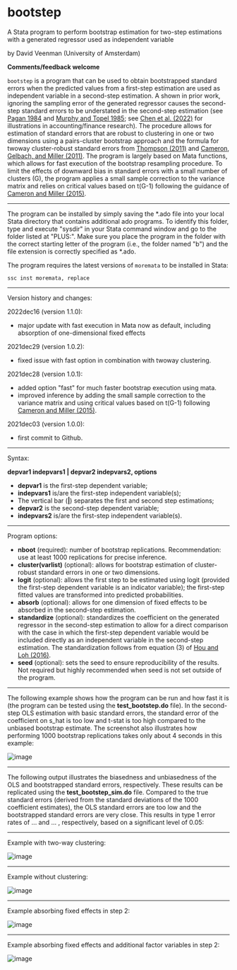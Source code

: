 # bootstep

A Stata program to perform bootstrap estimation for two-step estimations with a generated regressor used as independent variable

by David Veenman (University of Amsterdam)

**Comments/feedback welcome**

`bootstep` is a program that can be used to obtain bootstrapped standard errors when the predicted values from a first-step estimation are used as independent variable in a second-step estimation. A shown in prior work, ignoring the sampling error of the generated regressor causes the second-step standard errors to be understated in the second-step estimation (see [Pagan 1984](https://doi.org/10.2307/2648877) and [Murphy and Topel 1985](https://doi.org/10.1198/073500102753410417); see [Chen et al. (2022)](https://papers.ssrn.com/sol3/papers.cfm?abstract_id=3724730) for illustrations in accounting/finance research). The procedure allows for estimation of standard errors that are robust to clustering in one or two dimensions using a pairs-cluster bootstrap approach and the formula for twoway cluster-robust standard errors from [Thompson (2011)](https://doi.org/10.1016/j.jfineco.2010.08.016) and [Cameron, Gelbach, and Miller (2011)](https://doi.org/10.1198/jbes.2010.07136). The program is largely based on Mata functions, which allows for fast execution of the bootstrap resampling procedure. To limit the effects of downward bias in standard errors with a small number of clusters (G), the program applies a small sample correction to the variance matrix and relies on critical values based on t(G-1) following the guidance of [Cameron and Miller (2015)](http://cameron.econ.ucdavis.edu/research/Cameron_Miller_JHR_2015_February.pdf).

---

The program can be installed by simply saving the \*.ado file into your local Stata directory that contains additional ado programs. To identify this folder, type and execute "sysdir" in your Stata command window and go to the folder listed at "PLUS:". Make sure you place the program in the folder with the correct starting letter of the program (i.e., the folder named "b") and the file extension is correctly specified as \*.ado.

The program requires the latest versions of `moremata` to be installed in Stata:
```
ssc inst moremata, replace
```

---

Version history and changes:

  2022dec16 (version 1.1.0):
  - major update with fast execution in Mata now as default, including absorption of one-dimensional fixed effects
  
  2021dec29 (version 1.0.2):
  - fixed issue with fast option in combination with twoway clustering.
  
  2021dec28 (version 1.0.1):
  - added option "fast" for much faster bootstrap execution using mata.
  - improved inference by adding the small sample correction to the variance matrix and using critical values based on t(G-1) following [Cameron and Miller (2015)](http://cameron.econ.ucdavis.edu/research/Cameron_Miller_JHR_2015_February.pdf).

  2021dec03 (version 1.0.0): 
  - first commit to Github.

---

Syntax:

**depvar1 indepvars1 | depvar2 indepvars2, options**

 - **depvar1** is the first-step dependent variable;
 - **indepvars1** is/are the first-step independent variable(s);
 - The vertical bar (**|**) separates the first and second step estimations;
 - **depvar2** is the second-step dependent variable;
 - **indepvars2** is/are the first-step independent variable(s).

---

Program options:

- **nboot** (required): number of bootstrap replications. Recommendation: use at least 1000 replications for precise inference. 
- **cluster(varlist)** (optional): allows for bootstrap estimation of cluster-robust standard errors in one or two dimensions. 
- **logit** (optional): allows the first step to be estimated using logit (provided the first-step dependent variable is an indicator variable); the first-step fitted values are transformed into predicted probabilities.
- **absorb** (optional): allows for one dimension of fixed effects to be absorbed in the second-step estimation.
- **standardize** (optional): standardizes the coefficient on the generated regressor in the second-step estimation to allow for a direct comparison with the case in which the first-step dependent variable would be included directly as an independent variable in the second-step estimation. The standardization follows from equation (3) of [Hou and Loh (2016)](https://doi.org/10.1016/j.jfineco.2016.02.013).
- **seed** (optional): sets the seed to ensure reproducibility of the results. Not required but highly recommended when seed is not set outside of the program.

---

The following example shows how the program can be run and how fast it is (the program can be tested using the **test_bootstep.do** file). In the second-step OLS estimation with basic standard errors, the standard error of the coefficient on s_hat is too low and t-stat is too high compared to the unbiased bootstrap estimate. The screenshot also illustrates how performing 1000 bootstrap replications takes only about 4 seconds in this example:

![image](https://user-images.githubusercontent.com/65561067/208133240-be1fd921-bb7d-43d1-8e3a-bd526aa79db3.png)

---

The following output illustrates the biasedness and unbiasedness of the OLS and bootstrapped standard errors, respectively. These results can be replicated using the **test_bootstep_sim.do** file. Compared to the true standard errors (derived from the standard deviations of the 1000 coefficient estimates), the OLS standard errors are too low and the bootstrapped standard errors are very close. This results in type 1 error rates of ... and ... , respectively, based on a significant level of 0.05:



---

Example with two-way clustering:

![image](https://user-images.githubusercontent.com/65561067/208135300-d392fec1-0430-46fe-9f7e-ae01768bbfe0.png)

---

Example without clustering:

![image](https://user-images.githubusercontent.com/65561067/208135369-8f63bdf8-13dc-4ec0-855f-0b451b1ec17a.png)

---

Example absorbing fixed effects in step 2:

![image](https://user-images.githubusercontent.com/65561067/208135517-8890dd02-ed23-4710-b45b-c94068db7828.png)

---

Example absorbing fixed effects and additional factor variables in step 2:

![image](https://user-images.githubusercontent.com/65561067/208137139-84925b87-8e1b-4499-9842-3745eadc888d.png)


